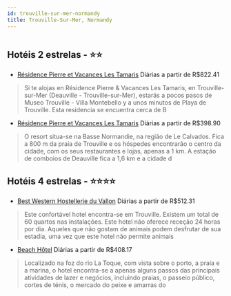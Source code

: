 ```yaml
---
id: trouville-sur-mer-normandy
title: Trouville-Sur-Mer, Normandy
---
```


<center><img src="http://www.sunhotels.net/SunHotels.net/HotelInfo/hotelImage.aspx?id=3740348" alt="" /></center>


## Hotéis 2 estrelas - ⭐️⭐️

-    [Résidence Pierre et Vacances Les Tamaris](https://www.hurb.com/hoteis/trouville-sur-mer/residence-pierre-et-vacances-les-tamaris-JNP-JP810214?cmp=18055) Diárias a partir de R$822.41
   > Si te alojas en Résidence Pierre &amp; Vacances Les Tamaris, en Trouville-sur-Mer (Deauville - Trouville-sur-Mer), estarás a pocos pasos de Museo Trouville - Villa Montebello y a unos minutos de Playa de Trouville.  Esta residencia se encuentra cerca de B
-    [Résidence Pierre et Vacances Les Tamaris](https://www.hurb.com/hoteis/trouville-sur-mer/residence-pierre-et-vacances-les-tamaris-JNP-JP064844?cmp=18055) Diárias a partir de R$398.90
   > O resort situa-se na Basse Normandie, na região de Le Calvados. Fica a 800 m da praia de Trouville e os hóspedes encontrarão o centro da cidade, com os seus restaurantes e lojas, apenas a 1 km. A estação de comboios de Deauville fica a 1,6 km e a cidade d

## Hotéis 4 estrelas - ⭐️⭐️⭐️⭐️

-    [Best Western Hostellerie du Vallon](https://www.hurb.com/hoteis/trouville-sur-mer/best-western-hostellerie-du-vallon-JNP-JP814123?cmp=18055) Diárias a partir de R$512.31
   > Este confortável hotel encontra-se em Trouville. Existem um total de 60 quartos nas instalações. Este hotel não oferece receção 24 horas por dia. Aqueles que não gostam de animais podem desfrutar de sua estadia, uma vez que este hotel não permite animais 
-    [Beach Hôtel](https://www.hurb.com/hoteis/trouville-sur-mer/beach-hotel-JNP-JP040523?cmp=18055) Diárias a partir de R$408.17
   > Localizado na foz do rio La Toque, com vista sobre o porto, a praia e a marina, o hotel encontra-se a apenas alguns passos das principais atividades de lazer e negócios, incluindo praias, o passeio público, cortes de ténis, o mercado do peixe e amarras do

